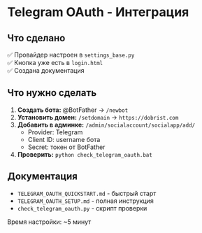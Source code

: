 # Telegram OAuth - Интеграция

## Что сделано

✅ Провайдер настроен в `settings_base.py`  
✅ Кнопка уже есть в `login.html`  
✅ Создана документация  

## Что нужно сделать

1. **Создать бота:** @BotFather → `/newbot`
2. **Установить домен:** `/setdomain` → `https://dobrist.com`
3. **Добавить в админке:** `/admin/socialaccount/socialapp/add/`
   - Provider: Telegram
   - Client ID: username бота
   - Secret: токен от BotFather
4. **Проверить:** `python check_telegram_oauth.bat`

## Документация

- `TELEGRAM_OAUTH_QUICKSTART.md` - быстрый старт
- `TELEGRAM_OAUTH_SETUP.md` - полная инструкция
- `check_telegram_oauth.py` - скрипт проверки

Время настройки: ~5 минут
